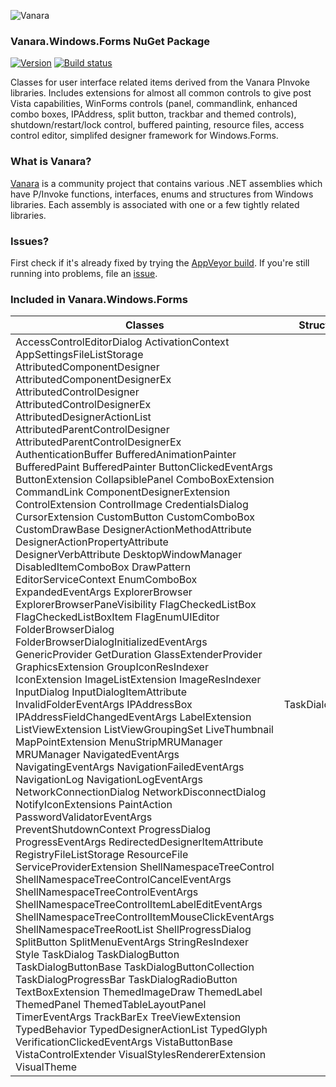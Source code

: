 ﻿![Vanara](https://raw.githubusercontent.com/dahall/Vanara/master/docs/icons/VanaraHeading.png)
### **Vanara.Windows.Forms NuGet Package**
[![Version](https://img.shields.io/nuget/v/Vanara.Windows.Forms?label=NuGet&style=flat-square)](https://github.com/dahall/Vanara/releases)
[![Build status](https://img.shields.io/appveyor/build/dahall/vanara?label=AppVeyor%20build&style=flat-square)](https://ci.appveyor.com/project/dahall/vanara)

Classes for user interface related items derived from the Vanara PInvoke libraries. Includes extensions for almost all common controls to give post Vista capabilities, WinForms controls (panel, commandlink, enhanced combo boxes, IPAddress, split button, trackbar and themed controls), shutdown/restart/lock control, buffered painting, resource files, access control editor, simplifed designer framework for Windows.Forms.

### **What is Vanara?**

[Vanara](https://github.com/dahall/Vanara) is a community project that contains various .NET assemblies which have P/Invoke functions, interfaces, enums and structures from Windows libraries. Each assembly is associated with one or a few tightly related libraries.

### **Issues?**

First check if it's already fixed by trying the [AppVeyor build](https://ci.appveyor.com/nuget/vanara-prerelease).
If you're still running into problems, file an [issue](https://github.com/dahall/Vanara/issues).

### **Included in Vanara.Windows.Forms**

Classes | Structures | Enumerations | Interfaces
--- | --- | --- | ---
AccessControlEditorDialog ActivationContext AppSettingsFileListStorage AttributedComponentDesigner AttributedComponentDesignerEx AttributedControlDesigner AttributedControlDesignerEx AttributedDesignerActionList AttributedParentControlDesigner AttributedParentControlDesignerEx AuthenticationBuffer BufferedAnimationPainter BufferedPaint BufferedPainter ButtonClickedEventArgs ButtonExtension CollapsiblePanel ComboBoxExtension CommandLink ComponentDesignerExtension ControlExtension ControlImage CredentialsDialog CursorExtension CustomButton CustomComboBox CustomDrawBase DesignerActionMethodAttribute DesignerActionPropertyAttribute DesignerVerbAttribute DesktopWindowManager DisabledItemComboBox DrawPattern EditorServiceContext EnumComboBox ExpandedEventArgs ExplorerBrowser ExplorerBrowserPaneVisibility FlagCheckedListBox FlagCheckedListBoxItem FlagEnumUIEditor FolderBrowserDialog FolderBrowserDialogInitializedEventArgs GenericProvider GetDuration GlassExtenderProvider GraphicsExtension GroupIconResIndexer IconExtension ImageListExtension ImageResIndexer InputDialog InputDialogItemAttribute InvalidFolderEventArgs IPAddressBox IPAddressFieldChangedEventArgs LabelExtension ListViewExtension ListViewGroupingSet LiveThumbnail MapPointExtension MenuStripMRUManager MRUManager NavigatedEventArgs NavigatingEventArgs NavigationFailedEventArgs NavigationLog NavigationLogEventArgs NetworkConnectionDialog NetworkDisconnectDialog NotifyIconExtensions PaintAction PasswordValidatorEventArgs PreventShutdownContext ProgressDialog ProgressEventArgs RedirectedDesignerItemAttribute RegistryFileListStorage ResourceFile ServiceProviderExtension ShellNamespaceTreeControl ShellNamespaceTreeControlCancelEventArgs ShellNamespaceTreeControlEventArgs ShellNamespaceTreeControlItemLabelEditEventArgs ShellNamespaceTreeControlItemMouseClickEventArgs ShellNamespaceTreeRootList ShellProgressDialog SplitButton SplitMenuEventArgs StringResIndexer Style TaskDialog TaskDialogButton TaskDialogButtonBase TaskDialogButtonCollection TaskDialogProgressBar TaskDialogRadioButton TextBoxExtension ThemedImageDraw ThemedLabel ThemedPanel ThemedTableLayoutPanel TimerEventArgs TrackBarEx TreeViewExtension TypedBehavior TypedDesignerActionList TypedGlyph VerificationClickedEventArgs VistaButtonBase VistaControlExtender VisualStylesRendererExtension VisualTheme  | TaskDialogResult                                                                                                                  | BitmapProperty BoolProperty CloakingSource CollapsiblePanelBorderCondition CollapsiblePanelHeaderState ColorProperty ControlState EnumProperty ExplorerBrowserContentSectionOptions ExplorerBrowserLoadFlags ExplorerBrowserNavigateOptions ExplorerBrowserNavigationItemCategory ExplorerBrowserViewMode FilenameProperty Flip3DWindowPolicy FolderBrowserDialogOptions FontProperty IconSize IntProperty ItemHitLocation KnownFolder MarginsProperty MenuPlacement MetricProperty NonClientRenderingPolicy PaneVisibilityState PartSize PositionProperty ProgressBarState PropertyOrigin RectangleProperty RenderStyle SecurityPageType ShellNamespaceTreeControlAction ShellProgressDialogStyle ShellTreeItemButton ShellTreeItemCheckBoxStyle ShellTreeItemState SizeMode StringProperty TaskDialogButtonDisplay TaskDialogCommonButtons TaskDialogIcon                                                                        | IAccessControlEditorDialogProvider IActionGetItem IDrawingStyle IEnableable IFileListStorage IMenuBuilder                                                                                                            
